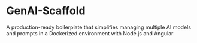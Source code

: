 # GenAI-Scaffold
A production-ready boilerplate that simplifies managing multiple AI models and prompts in a Dockerized environment with Node.js and Angular
